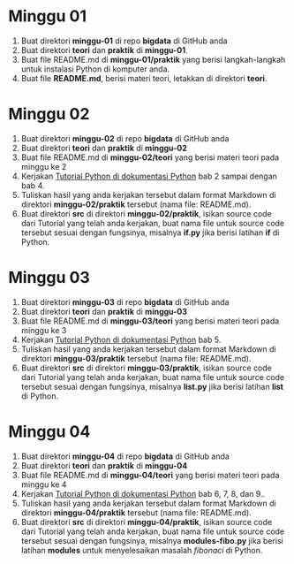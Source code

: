 # Minggu 01

1.  Buat direktori **minggu-01** di repo **bigdata** di GitHub anda
2.  Buat direktori **teori** dan **praktik** di **minggu-01**.
3.  Buat file README.md di **minggu-01/praktik** yang berisi langkah-langkah untuk instalasi Python di komputer anda.
4.  Buat file **README.md**, berisi materi teori, letakkan di direktori **teori**.

# Minggu 02

1.  Buat direktori **minggu-02** di repo **bigdata** di GitHub anda
2.  Buat direktori **teori** dan **praktik** di **minggu-02**
3.  Buat file README.md di **minggu-02/teori** yang berisi materi teori pada minggu ke 2
4.  Kerjakan [Tutorial Python di dokumentasi Python](https://docs.python.org/3/tutorial/index.html) bab 2 sampai dengan bab 4.
5.  Tuliskan hasil yang anda kerjakan tersebut dalam format Markdown di direktori **minggu-02/praktik** tersebut (nama file: README.md).
6.  Buat direktori **src** di direktori **minggu-02/praktik**, isikan source code dari Tutorial yang telah anda kerjakan, buat nama file untuk source code tersebut sesuai dengan fungsinya, misalnya **if.py** jika berisi latihan **if** di Python.

# Minggu 03

1.  Buat direktori **minggu-03** di repo **bigdata** di GitHub anda
2.  Buat direktori **teori** dan **praktik** di **minggu-03**
3.  Buat file README.md di **minggu-03/teori** yang berisi materi teori pada minggu ke 3
4.  Kerjakan [Tutorial Python di dokumentasi Python](https://docs.python.org/3/tutorial/index.html) bab 5.
5.  Tuliskan hasil yang anda kerjakan tersebut dalam format Markdown di direktori **minggu-03/praktik** tersebut (nama file: README.md).
6.  Buat direktori **src** di direktori **minggu-03/praktik**, isikan source code dari Tutorial yang telah anda kerjakan, buat nama file untuk source code tersebut sesuai dengan fungsinya, misalnya **list.py** jika berisi latihan **list** di Python.

# Minggu 04

1.  Buat direktori **minggu-04** di repo **bigdata** di GitHub anda
2.  Buat direktori **teori** dan **praktik** di **minggu-04**
3.  Buat file README.md di **minggu-04/teori** yang berisi materi teori pada minggu ke 4
4.  Kerjakan [Tutorial Python di dokumentasi Python](https://docs.python.org/3/tutorial/index.html) bab 6, 7, 8, dan 9..
5.  Tuliskan hasil yang anda kerjakan tersebut dalam format Markdown di direktori **minggu-04/praktik** tersebut (nama file: README.md).
6.  Buat direktori **src** di direktori **minggu-04/praktik**, isikan source code dari Tutorial yang telah anda kerjakan, buat nama file untuk source code tersebut sesuai dengan fungsinya, misalnya **modules-fibo.py** jika berisi latihan **modules** untuk menyelesaikan masalah *fibonaci* di Python.

